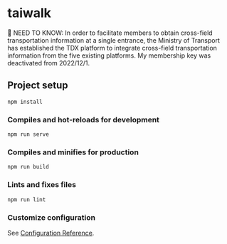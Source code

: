 # taiwalk
📌
NEED TO KNOW: In order to facilitate members to obtain cross-field transportation information at a single entrance, the Ministry of Transport has established the TDX platform to integrate cross-field transportation information from the five existing platforms. My membership key was deactivated from 2022/12/1.


## Project setup

```
npm install
```

### Compiles and hot-reloads for development

```
npm run serve
```

### Compiles and minifies for production

```
npm run build
```

### Lints and fixes files

```
npm run lint
```

### Customize configuration

See [Configuration Reference](https://cli.vuejs.org/config/).
